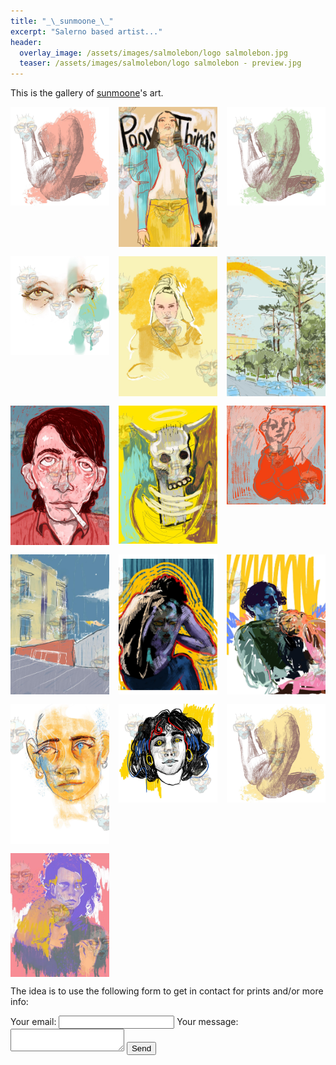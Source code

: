 ```yaml
---
title: "_\_sunmoone_\_"
excerpt: "Salerno based artist..."
header:
  overlay_image: /assets/images/salmolebon/logo salmolebon.jpg
  teaser: /assets/images/salmolebon/logo salmolebon - preview.jpg
---
```


This is the gallery of [sunmoone](https://www.instagram.com/_sunmoone_/)'s art.

<div style="display: grid; grid-template-columns: repeat(3, 1fr); gap: 15px;">

  <img src="/assets/images/salmolebon/1 (1).png" alt="1 (1)">
  <img src="/assets/images/salmolebon/1 (2).png" alt="1 (2)">
  <img src="/assets/images/salmolebon/1 (3).png" alt="1 (3)">
  <img src="/assets/images/salmolebon/1 (4).png" alt="1 (4)">
  <img src="/assets/images/salmolebon/1 (5).png" alt="1 (5)">
  <img src="/assets/images/salmolebon/1 (6).png" alt="1 (6)">
  <img src="/assets/images/salmolebon/1 (7).png" alt="1 (7)">
  <img src="/assets/images/salmolebon/1 (8).png" alt="1 (8)">
  <img src="/assets/images/salmolebon/1 (9).png" alt="1 (9)">
  <img src="/assets/images/salmolebon/1 (10).png" alt="1 (10)">
  <img src="/assets/images/salmolebon/1 (11).png" alt="1 (11)">
  <img src="/assets/images/salmolebon/1 (12).png" alt="1 (12)">
  <img src="/assets/images/salmolebon/1 (13).png" alt="1 (13)">
  <img src="/assets/images/salmolebon/1 (14).png" alt="1 (14)">
  <img src="/assets/images/salmolebon/1 (15).png" alt="1 (15)">
  <img src="/assets/images/salmolebon/1 (16).png" alt="1 (16)">

</div>

The idea is to use the following form to get in contact for prints and/or more info:
 
<form
  action="https://formspree.io/f/xyzdgpzw"
  method="POST"
>
  <label>
    Your email:
    <input type="email" name="email">
  </label>
  <label>
    Your message:
    <textarea name="message"></textarea>
  </label>
  <button type="submit">Send</button>
</form>
